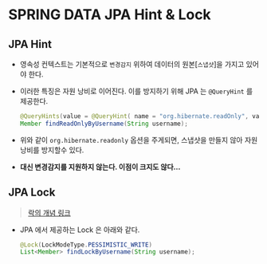 # SPRING DATA JPA Hint & Lock

## JPA Hint

* 영속성 컨텍스트는 기본적으로 `변경감지` 위하여 데이터의 원본[`스냅샷`]을 가지고 있어야 한다.

* 이러한 특징은 자원 낭비로 이어진다.  이를 방지하기 위해 JPA 는 `@QueryHint` 를 제공한다.

  ```java
  @QueryHints(value = @QueryHint( name = "org.hibernate.readOnly", value = "true"))
  Member findReadOnlyByUsername(String username);
  ```

* 위와 같이 `org.hibernate.readonly` 옵션을 주게되면, 스냅샷을 만들지 않아 자원 낭비를 방지할수 있다.

* **대신 변경감지를 지원하지 않는다. 이점이 크지도 않다...**





## JPA Lock

> [락의 개념 링크](https://sabarada.tistory.com/121)

* JPA 에서 제공하는 Lock 은 아래와 같다.

  ```java
  @Lock(LockModeType.PESSIMISTIC_WRITE)
  List<Member> findLockByUsername(String username);
  ```

  

